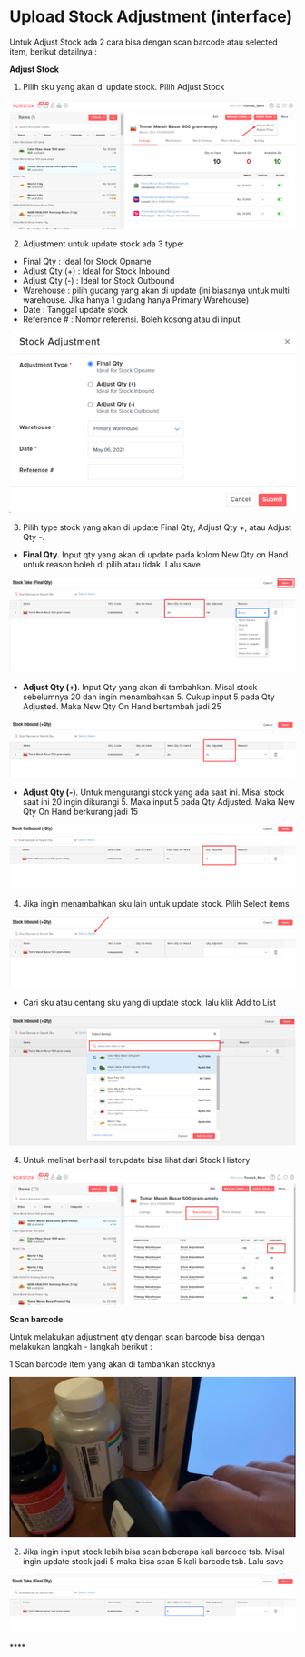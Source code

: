 # Upload Stock Adjustment \(interface\)

Untuk Adjust Stock ada 2 cara bisa dengan scan barcode atau selected item, berikut detailnya : 

**Adjust Stock**

1. Pilih sku yang akan di update stock. Pilih Adjust Stock

![](../../.gitbook/assets/image%20%28349%29.png)

2. Adjustment untuk update stock ada 3 type:

* Final Qty : Ideal for Stock Opname 
* Adjust Qty \(+\) : Ideal for Stock Inbound
* Adjust Qty \(-\) : Ideal for Stock Outbound
* Warehouse : pilih gudang yang akan di update \(ini biasanya untuk multi warehouse. Jika hanya 1 gudang hanya Primary Warehouse\)
* Date : Tanggal update stock
* Reference \# : Nomor referensi. Boleh kosong atau di input

![](../../.gitbook/assets/image%20%28348%29.png)

3. Pilih type stock yang akan di update Final Qty, Adjust Qty +, atau Adjust Qty -. 

* **Final Qty.** Input qty yang akan di update pada kolom New Qty on Hand. untuk reason boleh di pilih atau tidak. Lalu save

![](../../.gitbook/assets/image%20%28340%29.png)

* **Adjust Qty \(+\)**. Input Qty yang akan di tambahkan. Misal stock sebelumnya 20 dan ingin menambahkan 5. Cukup input 5 pada Qty Adjusted. Maka New Qty On Hand bertambah jadi 25

![](../../.gitbook/assets/image%20%28345%29.png)

* **Adjust Qty \(-\)**.  Untuk mengurangi stock yang ada saat ini. Misal stock saat ini 20 ingin dikurangi 5. Maka input 5 pada Qty Adjusted. Maka New Qty On Hand berkurang jadi 15

![](../../.gitbook/assets/image%20%28346%29.png)

4. Jika ingin menambahkan sku lain untuk update stock. Pilih Select items

![](../../.gitbook/assets/image%20%28344%29.png)

* Cari sku atau centang sku yang di update stock, lalu klik Add to List

![](../../.gitbook/assets/image%20%28343%29.png)

4. Untuk melihat berhasil terupdate bisa lihat dari Stock History

![](../../.gitbook/assets/image%20%28347%29.png)

 

**Scan barcode** 

Untuk melakukan adjustment qty dengan scan barcode bisa dengan melakukan langkah - langkah berikut : 

1 Scan barcode item yang akan di tambahkan stocknya

![](../../.gitbook/assets/image%20%28339%29.png)

2. Jika ingin input stock lebih bisa scan beberapa kali barcode tsb. Misal ingin update stock jadi 5 maka bisa scan 5 kali barcode tsb. Lalu save

![](../../.gitbook/assets/image%20%28342%29.png)



\*\*\*\*

